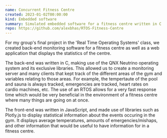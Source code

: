 ```yaml
---
name: Concurrent Fitness Centre
created: 2023-01-02T00:00:00
kind: Embedded software
summary: Simulated embedded software for a fitness centre written in C using QNX Neutrino.
repo: https://github.com/alexbhas/RTOS-Fitness-Centre
---
```


<script context="module">
  import { load } from "./_load"
  export { load }
</script>

For my group's final project in the 'Real Time Operating Systems' class, we created back-end monitoring software for a fitness centre as well as a web application that displays the statistics of the centre.

The back-end was written in C, making use of the QNX Neutrino operating system and its exclusive libraries. This allowed us to create a monitoring server and many clients that kept track of the different areas of the gym and variables relating to those areas. For example, the tempertaute of the pool and sauna is always tracked, emergencies are tracked, heart rates on cardio machines, etc. The use of an RTOS allows for a very fast response time which would be very beneficial in the environment of a fitness centre where many things are going on at once.

The front-end was written in JavaScript, and made use of libraries such as Plotly.js to display statistical information about the events occuring in the gym. It displays average temperatures, amounts of emergencies/mishaps, and other information that would be useful to have information for in a fitness centre.